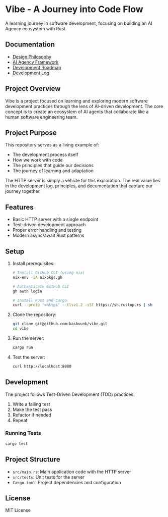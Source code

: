# Vibe - A Journey into Code Flow

A learning journey in software development, focusing on building an AI Agency ecosystem with Rust.

## Documentation

- [Design Philosophy](docs/design_philosophy.md)
- [AI Agency Framework](docs/ai_agency.md)
- [Development Roadmap](docs/roadmap.md)
- [Development Log](DEVELOPMENT_LOG.md)

## Project Overview

Vibe is a project focused on learning and exploring modern software development practices through the lens of AI-driven development. The core concept is to create an ecosystem of AI agents that collaborate like a human software engineering team.

## Project Purpose

This repository serves as a living example of:

- The development process itself
- How we work with code
- The principles that guide our decisions
- The journey of learning and adaptation

The HTTP server is simply a vehicle for this exploration. The real value lies in the development log, principles, and documentation that capture our journey together.

## Features

- Basic HTTP server with a single endpoint
- Test-driven development approach
- Proper error handling and testing
- Modern async/await Rust patterns

## Setup

1. Install prerequisites:
   ```bash
   # Install GitHub CLI (using nix)
   nix-env -iA nixpkgs.gh

   # Authenticate GitHub CLI
   gh auth login

   # Install Rust and Cargo
   curl --proto '=https' --tlsv1.2 -sSf https://sh.rustup.rs | sh
   ```

2. Clone the repository:
   ```bash
   git clone git@github.com:kasbuunk/vibe.git
   cd vibe
   ```

3. Run the server:
   ```bash
   cargo run
   ```

4. Test the server:
   ```bash
   curl http://localhost:8080
   ```

## Development

The project follows Test-Driven Development (TDD) practices:

1. Write a failing test
2. Make the test pass
3. Refactor if needed
4. Repeat

### Running Tests

```bash
cargo test
```

## Project Structure

- `src/main.rs`: Main application code with the HTTP server
- `src/tests`: Unit tests for the server
- `Cargo.toml`: Project dependencies and configuration

## License

MIT License
